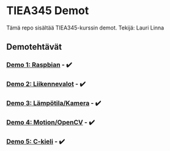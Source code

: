 # TIEA345 Demot
Tämä repo sisältää TIEA345-kurssin demot.
Tekijä: Lauri Linna

## Demotehtävät

### [Demo 1: Raspbian](/demo1) - :heavy_check_mark:

### [Demo 2: Liikennevalot](/demo2) - :heavy_check_mark:

### [Demo 3: Lämpötila/Kamera](/demo3) - :heavy_check_mark:

### [Demo 4: Motion/OpenCV](/demo4) - :heavy_check_mark:
### [Demo 5: C-kieli](/demo5) - :heavy_check_mark:
